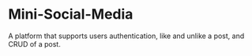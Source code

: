# Mini-Social-Media
A platform that supports users authentication, like and unlike a post, and CRUD of a post.

